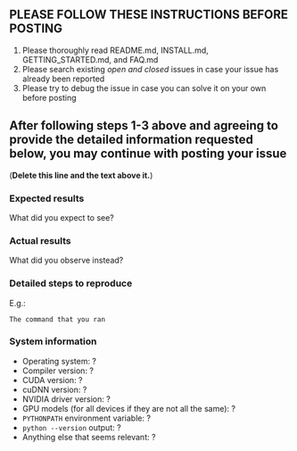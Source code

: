 ## PLEASE FOLLOW THESE INSTRUCTIONS BEFORE POSTING
1. Please thoroughly read README.md, INSTALL.md, GETTING_STARTED.md, and FAQ.md
2. Please search existing *open and closed* issues in case your issue has already been reported
3. Please try to debug the issue in case you can solve it on your own before posting

## After following steps 1-3 above and agreeing to provide the detailed information requested below, you may continue with posting your issue
(**Delete this line and the text above it.**)

### Expected results

What did you expect to see?

### Actual results

What did you observe instead?

### Detailed steps to reproduce

E.g.:

```
The command that you ran
```

### System information

* Operating system: ?
* Compiler version: ?
* CUDA version: ?
* cuDNN version: ?
* NVIDIA driver version: ?
* GPU models (for all devices if they are not all the same): ?
* `PYTHONPATH` environment variable: ?
* `python --version` output: ?
* Anything else that seems relevant: ?

